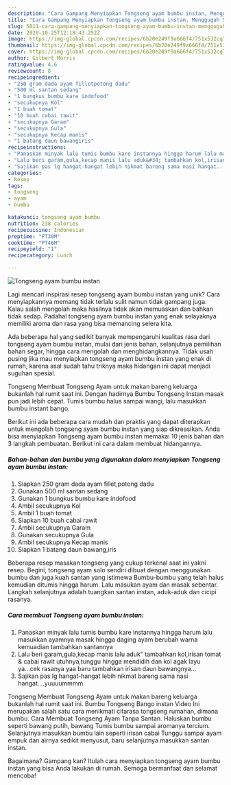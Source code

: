 ```yaml
---
description: "Cara Gampang Menyiapkan Tongseng ayam bumbu instan, Menggugah Selera"
title: "Cara Gampang Menyiapkan Tongseng ayam bumbu instan, Menggugah Selera"
slug: 5011-cara-gampang-menyiapkan-tongseng-ayam-bumbu-instan-menggugah-selera
date: 2020-10-25T12:18:43.252Z
image: https://img-global.cpcdn.com/recipes/6b20e249f9a666f4/751x532cq70/tongseng-ayam-bumbu-instan-foto-resep-utama.jpg
thumbnail: https://img-global.cpcdn.com/recipes/6b20e249f9a666f4/751x532cq70/tongseng-ayam-bumbu-instan-foto-resep-utama.jpg
cover: https://img-global.cpcdn.com/recipes/6b20e249f9a666f4/751x532cq70/tongseng-ayam-bumbu-instan-foto-resep-utama.jpg
author: Gilbert Morris
ratingvalue: 4.6
reviewcount: 8
recipeingredient:
- "250 gram dada ayam filletpotong dadu"
- "500 ml santan sedang"
- "1 bungkus bumbu kare indofood"
- "secukupnya Kol"
- "1 buah tomat"
- "10 buah cabai rawit"
- "secukupnya Garam"
- "secukupnya Gula"
- "secukupnya Kecap manis"
- "1 batang daun bawangiris"
recipeinstructions:
- "Panaskan minyak lalu tumis bumbu kare instannya hingga harum lalu masukkan ayamnya masak hingga daging ayam berubah warna kemuadian tambahkan santannya"
- "Lalu beri garam,gula,kecap manis lalu aduk&#34; tambahkan kol,irisan tomat &amp; cabai rawit utuhnya,tunggu hingga mendidih dan kol agak layu ya...cek rasanya yaa baru tambahkan irisan daun bawangnya..."
- "Sajikan pas lg hangat-hangat lebih nikmat bareng sama nasi hangat....yuuuummmm"
categories:
- Resep
tags:
- tongseng
- ayam
- bumbu

katakunci: tongseng ayam bumbu 
nutrition: 238 calories
recipecuisine: Indonesian
preptime: "PT30M"
cooktime: "PT46M"
recipeyield: "1"
recipecategory: Lunch

---
```



![Tongseng ayam bumbu instan](https://img-global.cpcdn.com/recipes/6b20e249f9a666f4/751x532cq70/tongseng-ayam-bumbu-instan-foto-resep-utama.jpg)

Lagi mencari inspirasi resep tongseng ayam bumbu instan yang unik? Cara menyiapkannya memang tidak terlalu sulit namun tidak gampang juga. Kalau salah mengolah maka hasilnya tidak akan memuaskan dan bahkan tidak sedap. Padahal tongseng ayam bumbu instan yang enak selayaknya memiliki aroma dan rasa yang bisa memancing selera kita.

Ada beberapa hal yang sedikit banyak mempengaruhi kualitas rasa dari tongseng ayam bumbu instan, mulai dari jenis bahan, selanjutnya pemilihan bahan segar, hingga cara mengolah dan menghidangkannya. Tidak usah pusing jika mau menyiapkan tongseng ayam bumbu instan yang enak di rumah, karena asal sudah tahu triknya maka hidangan ini dapat menjadi suguhan spesial.

Tongseng Membuat Tongseng Ayam untuk makan bareng keluarga bukanlah hal rumit saat ini. Dengan hadirnya Bumbu Tongseng Instan masak pun jadi lebih cepat. Tumis bumbu halus sampai wangi, lalu masukkan bumbu instant bango.


Berikut ini ada beberapa cara mudah dan praktis yang dapat diterapkan untuk mengolah tongseng ayam bumbu instan yang siap dikreasikan. Anda bisa menyiapkan Tongseng ayam bumbu instan memakai 10 jenis bahan dan 3 langkah pembuatan. Berikut ini cara dalam membuat hidangannya.

<!--inarticleads1-->

##### Bahan-bahan dan bumbu yang digunakan dalam menyiapkan Tongseng ayam bumbu instan:

1. Siapkan 250 gram dada ayam fillet,potong dadu
1. Gunakan 500 ml santan sedang
1. Gunakan 1 bungkus bumbu kare indofood
1. Ambil secukupnya Kol
1. Ambil 1 buah tomat
1. Siapkan 10 buah cabai rawit
1. Ambil secukupnya Garam
1. Gunakan secukupnya Gula
1. Ambil secukupnya Kecap manis
1. Siapkan 1 batang daun bawang,iris


Beberapa resep masakan tongseng yang cukup terkenal saat ini yakni resep. Begini, tongseng ayam solo sendiri dibuat dengan menggunakan bumbu dan juga kuah santan yang istimewa Bumbu-bumbu yang telah halus kemudian ditumis hingga harum. Lalu masukan ayam dan masak sebentar. Langkah selanjutnya adalah tuangkan santan instan, aduk-aduk dan cicipi rasanya. 

<!--inarticleads2-->

##### Cara membuat Tongseng ayam bumbu instan:

1. Panaskan minyak lalu tumis bumbu kare instannya hingga harum lalu masukkan ayamnya masak hingga daging ayam berubah warna kemuadian tambahkan santannya
1. Lalu beri garam,gula,kecap manis lalu aduk&#34; tambahkan kol,irisan tomat &amp; cabai rawit utuhnya,tunggu hingga mendidih dan kol agak layu ya...cek rasanya yaa baru tambahkan irisan daun bawangnya...
1. Sajikan pas lg hangat-hangat lebih nikmat bareng sama nasi hangat....yuuuummmm


Tongseng Membuat Tongseng Ayam untuk makan bareng keluarga bukanlah hal rumit saat ini. Bumbu Tongseng Bango instan Video Ini merupakan salah satu cara menikmati citarasa tongseng rumahan, dimana bumbu. Cara Membuat Tongseng Ayam Tanpa Santan. Haluskan bumbu seperti bawang putih, bawang Tumis bumbu sampai aromanya tercium. Selanjutnya masukkan bumbu lain seperti irisan cabai Tunggu sampai ayam empuk dan airnya sedikit menyusut, baru selanjutnya masukkan santan instan. 

Bagaimana? Gampang kan? Itulah cara menyiapkan tongseng ayam bumbu instan yang bisa Anda lakukan di rumah. Semoga bermanfaat dan selamat mencoba!
